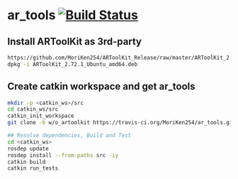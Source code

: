 # ar_tools [![Build Status](https://travis-ci.org/MoriKen254/ar_tools.svg?branch=w/o_artoolkit)](https://travis-ci.org/MoriKen254/ar_tools)


## Install ARToolKit as 3rd-party
```bash
https://github.com/MoriKen254/ARToolKit_Release/raw/master/ARToolKit_2.72.1_Ubuntu_amd64.deb
dpkg -i ARToolKit_2.72.1_Ubuntu_amd64.deb
```

## Create catkin workspace and get ar_tools
```bash
mkdir -p <catkin_ws>/src
cd catkin_ws/src
catkin_init_workspace
git clone -b w/o_artoolkit https://travis-ci.org/MoriKen254/ar_tools.git 

## Resolve dependencies, Build and Test
cd <catkin_ws>
rosdep update
rosdep install --from-paths src -iy
catkin build
catkin run_tests
```

